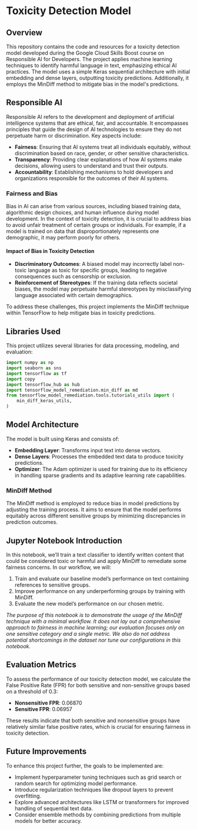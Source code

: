 # Toxicity Detection Model

## Overview
This repository contains the code and resources for a toxicity detection model developed during the Google Cloud Skills Boost course on Responsible AI for Developers. The project applies machine learning techniques to identify harmful language in text, emphasizing ethical AI practices. The model uses a simple Keras sequential architecture with initial embedding and dense layers, outputting toxicity predictions. Additionally, it employs the MinDiff method to mitigate bias in the model's predictions.

## Responsible AI
Responsible AI refers to the development and deployment of artificial intelligence systems that are ethical, fair, and accountable. It encompasses principles that guide the design of AI technologies to ensure they do not perpetuate harm or discrimination. Key aspects include:

- **Fairness**: Ensuring that AI systems treat all individuals equitably, without discrimination based on race, gender, or other sensitive characteristics.
- **Transparency**: Providing clear explanations of how AI systems make decisions, allowing users to understand and trust their outputs.
- **Accountability**: Establishing mechanisms to hold developers and organizations responsible for the outcomes of their AI systems.

### Fairness and Bias
Bias in AI can arise from various sources, including biased training data, algorithmic design choices, and human influence during model development. In the context of toxicity detection, it is crucial to address bias to avoid unfair treatment of certain groups or individuals. For example, if a model is trained on data that disproportionately represents one demographic, it may perform poorly for others.

#### Impact of Bias in Toxicity Detection
- **Discriminatory Outcomes**: A biased model may incorrectly label non-toxic language as toxic for specific groups, leading to negative consequences such as censorship or exclusion.
- **Reinforcement of Stereotypes**: If the training data reflects societal biases, the model may perpetuate harmful stereotypes by misclassifying language associated with certain demographics.

To address these challenges, this project implements the MinDiff technique within TensorFlow to help mitigate bias in toxicity predictions.

## Libraries Used
This project utilizes several libraries for data processing, modeling, and evaluation:
```python
import numpy as np
import seaborn as sns
import tensorflow as tf
import copy
import tensorflow_hub as hub
import tensorflow_model_remediation.min_diff as md
from tensorflow_model_remediation.tools.tutorials_utils import (
    min_diff_keras_utils,
)
```
## Model Architecture
The model is built using Keras and consists of:
- **Embedding Layer**: Transforms input text into dense vectors.
- **Dense Layers**: Processes the embedded text data to produce toxicity predictions.
- **Optimizer**: The Adam optimizer is used for training due to its efficiency in handling sparse gradients and its adaptive learning rate capabilities.

### MinDiff Method
The MinDiff method is employed to reduce bias in model predictions by adjusting the training process. It aims to ensure that the model performs equitably across different sensitive groups by minimizing discrepancies in prediction outcomes.

## Jupyter Notebook Introduction
In this notebook, we’ll train a text classifier to identify written content that could be considered toxic or harmful and apply MinDiff to remediate some fairness concerns. In our workflow, we will:
1. Train and evaluate our baseline model’s performance on text containing references to sensitive groups.
2. Improve performance on any underperforming groups by training with MinDiff.
3. Evaluate the new model’s performance on our chosen metric.

*The purpose of this notebook is to demonstrate the usage of the MinDiff technique with a minimal workflow. It does not lay out a comprehensive approach to fairness in machine learning; our evaluation focuses only on one sensitive category and a single metric. We also do not address potential shortcomings in the dataset nor tune our configurations in this notebook.*

## Evaluation Metrics
To assess the performance of our toxicity detection model, we calculate the False Positive Rate (FPR) for both sensitive and non-sensitive groups based on a threshold of 0.3:

- **Nonsensitive FPR**: 0.06870
- **Sensitive FPR**: 0.06957

These results indicate that both sensitive and nonsensitive groups have relatively similar false positive rates, which is crucial for ensuring fairness in toxicity detection.

## Future Improvements
To enhance this project further, the goals to be implemented are:
- Implement hyperparameter tuning techniques such as grid search or random search for optimizing model performance.
- Introduce regularization techniques like dropout layers to prevent overfitting.
- Explore advanced architectures like LSTM or transformers for improved handling of sequential text data.
- Consider ensemble methods by combining predictions from multiple models for better accuracy.
